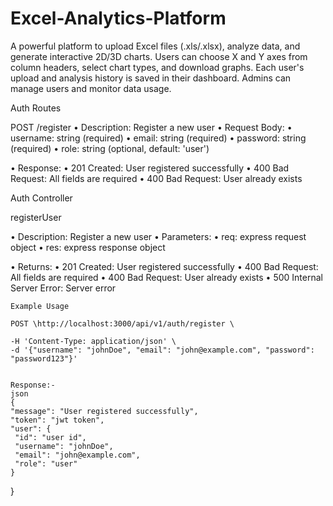 # Excel-Analytics-Platform
A powerful platform to upload Excel files (.xls/.xlsx), analyze data, and generate interactive 2D/3D charts. Users can choose X and Y axes from column headers, select chart types, and download graphs. Each user's upload and analysis history is saved in their dashboard. Admins can manage users and monitor data usage.

Auth Routes

   POST /register
  • Description: Register a new user
  • Request Body:
     • username: string (required)
     • email: string (required)
     •  password: string (required)
     •  role: string (optional, default: 'user')

  • Response:
     • 201 Created: User registered successfully
     • 400 Bad Request: All fields are required
     • 400 Bad Request: User already exists

   Auth Controller

   registerUser

   • Description: Register a new user
   • Parameters:
      • req: express request object
      • res: express response object

   • Returns:
    • 201 Created: User registered successfully
    • 400 Bad Request: All fields are required
    • 400 Bad Request: User already exists
    • 500 Internal Server Error: Server error

    Example Usage

    POST \http://localhost:3000/api/v1/auth/register \

    -H 'Content-Type: application/json' \
    -d '{"username": "johnDoe", "email": "john@example.com", "password": "password123"}'


    Response:-
    json
    {
    "message": "User registered successfully",
    "token": "jwt token",
    "user": {
     "id": "user id",
     "username": "johnDoe",
     "email": "john@example.com",
     "role": "user"
    }
   }






